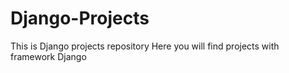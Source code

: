 # Django-Projects
This is Django projects repository
Here you will find projects with framework Django
